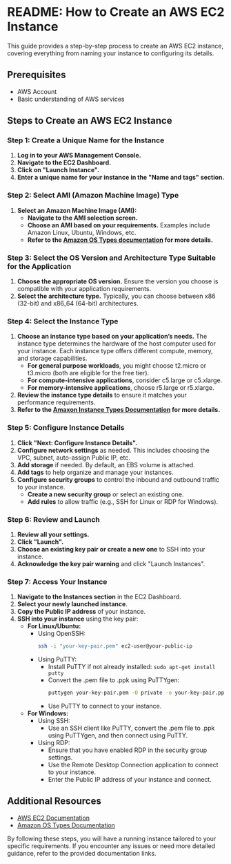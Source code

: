# README: How to Create an AWS EC2 Instance

This guide provides a step-by-step process to create an AWS EC2 instance, covering everything from naming your instance to configuring its details.

## Prerequisites
- AWS Account
- Basic understanding of AWS services

## Steps to Create an AWS EC2 Instance

### Step 1: Create a Unique Name for the Instance
1. **Log in to your AWS Management Console.**
2. **Navigate to the EC2 Dashboard.**
3. **Click on "Launch Instance".**
4. **Enter a unique name for your instance in the "Name and tags" section.**

### Step 2: Select AMI (Amazon Machine Image) Type
1. **Select an Amazon Machine Image (AMI):**
   - **Navigate to the AMI selection screen.**
   - **Choose an AMI based on your requirements.** Examples include Amazon Linux, Ubuntu, Windows, etc.
   - **Refer to the [Amazon OS Types documentation](https://docs.aws.amazon.com/systems-manager/latest/userguide/operating-systems-and-machine-types.html#prereqs-operating-systems) for more details.**

### Step 3: Select the OS Version and Architecture Type Suitable for the Application
1. **Choose the appropriate OS version.** Ensure the version you choose is compatible with your application requirements.
2. **Select the architecture type.** Typically, you can choose between x86 (32-bit) and x86_64 (64-bit) architectures.

### Step 4: Select the Instance Type
1. **Choose an instance type based on your application’s needs.** The instance type determines the hardware of the host computer used for your instance. Each instance type offers different compute, memory, and storage capabilities.
   - **For general purpose workloads**, you might choose t2.micro or t3.micro (both are eligible for the free tier).
   - **For compute-intensive applications**, consider c5.large or c5.xlarge.
   - **For memory-intensive applications**, choose r5.large or r5.xlarge.
2. **Review the instance type details** to ensure it matches your performance requirements.
3. **Refer to the [Amaxon Instance Types Documentation](https://aws.amazon.com/ec2/instance-types/) for more details.**

### Step 5: Configure Instance Details
1. **Click "Next: Configure Instance Details".**
2. **Configure network settings** as needed. This includes choosing the VPC, subnet, auto-assign Public IP, etc.
3. **Add storage** if needed. By default, an EBS volume is attached.
4. **Add tags** to help organize and manage your instances.
5. **Configure security groups** to control the inbound and outbound traffic to your instance.
   - **Create a new security group** or select an existing one.
   - **Add rules** to allow traffic (e.g., SSH for Linux or RDP for Windows).

### Step 6: Review and Launch
1. **Review all your settings.**
2. **Click "Launch".**
3. **Choose an existing key pair or create a new one** to SSH into your instance.
4. **Acknowledge the key pair warning** and click "Launch Instances".

### Step 7: Access Your Instance
1. **Navigate to the Instances section** in the EC2 Dashboard.
2. **Select your newly launched instance**.
3. **Copy the Public IP address** of your instance.
4. **SSH into your instance** using the key pair:
   - **For Linux/Ubuntu:**
     - Using OpenSSH:
       ```bash
       ssh -i "your-key-pair.pem" ec2-user@your-public-ip
       ```
     - Using PuTTY:
       - Install PuTTY if not already installed: `sudo apt-get install putty`
       - Convert the .pem file to .ppk using PuTTYgen:
         ```bash
         puttygen your-key-pair.pem -O private -o your-key-pair.ppk
         ```
       - Use PuTTY to connect to your instance.
   - **For Windows:**
     - Using SSH:
       - Use an SSH client like PuTTY, convert the .pem file to .ppk using PuTTYgen, and then connect using PuTTY.
     - Using RDP:
       - Ensure that you have enabled RDP in the security group settings.
       - Use the Remote Desktop Connection application to connect to your instance.
       - Enter the Public IP address of your instance and connect.

## Additional Resources
- [AWS EC2 Documentation](https://docs.aws.amazon.com/AWSEC2/latest/UserGuide/EC2_GetStarted.html)
- [Amazon OS Types Documentation](https://docs.aws.amazon.com/systems-manager/latest/userguide/operating-systems-and-machine-types.html#prereqs-operating-systems)

By following these steps, you will have a running instance tailored to your specific requirements. If you encounter any issues or need more detailed guidance, refer to the provided documentation links.
